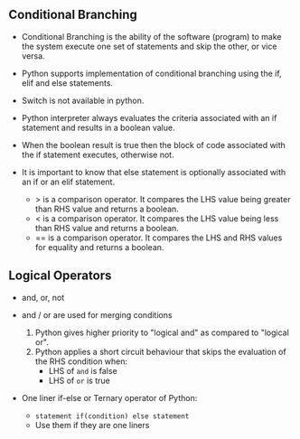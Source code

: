 ## Conditional Branching

- Conditional Branching is the ability of the software (program) to make the system execute one set of statements and skip the other, or vice versa.

- Python supports implementation of conditional branching using the if, elif and else statements.
- Switch is not available in python.

- Python interpreter always evaluates the criteria associated with an if statement and results in a boolean value.
- When the boolean result is true then the block of code associated with the if statement executes, otherwise not.

- It is important to know that else statement is optionally associated with an if or an elif statement.
  - \> is a comparison operator. It compares the LHS value being greater than RHS value and returns a boolean.
  - < is a comparison operator. It compares the LHS value being less than RHS value and returns a boolean.
  - == is a comparison operator. It compares the LHS and RHS values for equality and returns a boolean.

## Logical Operators

- and, or, not
- and / or are used for merging conditions

  1. Python gives higher priority to "logical and" as compared to "logical or".
  2. Python applies a short circuit behaviour that skips the evaluation of the RHS condition when:
     - LHS of `and` is false
     - LHS of `or` is true

- One liner if-else or Ternary operator of Python:
  - `statement if(condition) else statement`
  - Use them if they are one liners
